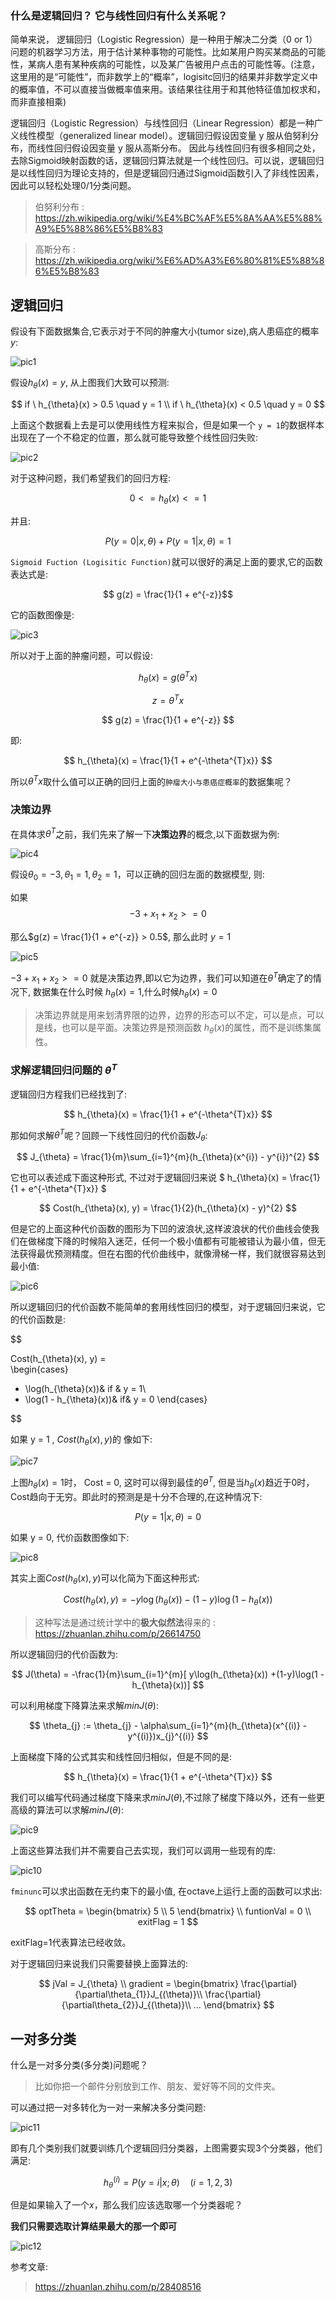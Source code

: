 
### 什么是逻辑回归？ 它与线性回归有什么关系呢？

简单来说， 逻辑回归（Logistic Regression）是一种用于解决二分类（0 or 1）问题的机器学习方法，用于估计某种事物的可能性。比如某用户购买某商品的可能性，某病人患有某种疾病的可能性，以及某广告被用户点击的可能性等。(注意，这里用的是“可能性”，而非数学上的“概率”，logisitc回归的结果并非数学定义中的概率值，不可以直接当做概率值来用。该结果往往用于和其他特征值加权求和，而非直接相乘)

逻辑回归（Logistic Regression）与线性回归（Linear Regression）都是一种广义线性模型（generalized linear model）。逻辑回归假设因变量 y 服从伯努利分布，而线性回归假设因变量 y 服从高斯分布。 因此与线性回归有很多相同之处，去除Sigmoid映射函数的话，逻辑回归算法就是一个线性回归。可以说，逻辑回归是以线性回归为理论支持的，但是逻辑回归通过Sigmoid函数引入了非线性因素，因此可以轻松处理0/1分类问题。

> 伯努利分布 : https://zh.wikipedia.org/wiki/%E4%BC%AF%E5%8A%AA%E5%88%A9%E5%88%86%E5%B8%83

> 高斯分布 : https://zh.wikipedia.org/wiki/%E6%AD%A3%E6%80%81%E5%88%86%E5%B8%83

## 逻辑回归

假设有下面数据集合,它表示对于不同的肿瘤大小(tumor size),病人患癌症的概率$y$:

![pic1](pic/pic1.png)

假设$h_{\theta}(x) = y$, 从上图我们大致可以预测:

$$
if \ h_{\theta}(x) > 0.5 \quad y = 1 \\
if \ h_{\theta}(x) < 0.5  \quad y = 0
$$

上面这个数据看上去是可以使用线性方程来拟合，但是如果一个 `y = 1`的数据样本出现在了一个不稳定的位置，那么就可能导致整个线性回归失败:

![pic2](pic/pic2.png)

对于这种问题，我们希望我们的回归方程:

$$ 0 <= h_{\theta}(x) <= 1 $$

并且:

$$ P(y=0 | x, \theta) + P(y=1 | x, \theta)  = 1$$


`Sigmoid Fuction (Logisitic Function)`就可以很好的满足上面的要求,它的函数表达式是:

$$ g(z) = \frac{1}{1 + e^{-z}}$$

它的函数图像是:

![pic3](pic/pic3.png)


所以对于上面的肿瘤问题，可以假设:

$$
h_{\theta}(x) = g(\theta^{T}x)
$$

$$
z = \theta^{T}x
$$

$$
g(z) =  \frac{1}{1 + e^{-z}}
$$

即:

$$
h_{\theta}(x) =  \frac{1}{1 + e^{-\theta^{T}x}}
$$

所以$\theta^{T}x$取什么值可以正确的回归上面的`肿瘤大小与患癌症概率`的数据集呢？

### 决策边界

在具体求$\theta^{T}$之前，我们先来了解一下**决策边界**的概念,以下面数据为例:

![pic4](pic/pic4.png)

假设$\theta_{0} = -3,\theta_{1} = 1,\theta_{2} = 1$，可以正确的回归左面的数据模型, 则:

如果
$$
 -3 + x_{1} + x_{2} >= 0
$$

那么$g(z) =  \frac{1}{1 + e^{-z}} > 0.5$, 那么此时 $y = 1$

![pic5](pic/pic5.png)

$-3 + x_{1} + x_{2} >= 0$ 就是决策边界,即以它为边界，我们可以知道在$\theta^{T}$确定了的情况下, 数据集在什么时候 $h_{\theta}(x) = 1$,什么时候$h_{\theta}(x) = 0$

>决策边界就是用来划清界限的边界，边界的形态可以不定，可以是点，可以是线，也可以是平面。决策边界是预测函数 $h_{\theta}(x)$的属性，而不是训练集属性。

### 求解逻辑回归问题的 $\theta^{T}$

逻辑回归方程我们已经找到了:

$$
h_{\theta}(x) =  \frac{1}{1 + e^{-\theta^{T}x}}
$$

那如何求解$\theta^{T}$呢？回顾一下线性回归的代价函数$J_{\theta}$:

$$
J_{\theta} = \frac{1}{m}\sum_{i=1}^{m}(h_{\theta}(x^{i}) - y^{i})^{2}
$$

它也可以表述成下面这种形式, 不过对于逻辑回归来说 $
h_{\theta}(x) =  \frac{1}{1 + e^{-\theta^{T}x}}
$

$$
Cost(h_{\theta}(x), y) = \frac{1}{2}(h_{\theta}(x) - y)^{2}
$$

但是它的上面这种代价函数的图形为下凹的波浪状,这样波浪状的代价曲线会使我们在做梯度下降的时候陷入迷茫，任何一个极小值都有可能被错认为最小值，但无法获得最优预测精度。但在右图的代价曲线中，就像滑梯一样，我们就很容易达到最小值:

![pic6](pic/pic6.png)


所以逻辑回归的代价函数不能简单的套用线性回归的模型，对于逻辑回归来说，它的代价函数是:

$$

Cost(h_{\theta}(x), y) =  
\begin{cases}
- \log(h_{\theta}(x))& if & y = 1\\
- \log(1 - h_{\theta}(x))& if& y = 0
\end{cases}

$$

如果 y = 1 , $Cost(h_{\theta}(x), y)$的 像如下:

![pic7](pic/pic7.png)

上图$h_{\theta}(x) = 1$时， Cost = 0, 这时可以得到最佳的$\theta^{T}$, 但是当$h_{\theta}(x)$趋近于0时，Cost趋向于无穷。即此时的预测是是十分不合理的,在这种情况下: 

$$P(y=1 | x, \theta)  = 0$$

如果 y = 0, 代价函数图像如下:

![pic8](pic/pic8.png)

其实上面$Cost(h_{\theta}(x), y)$可以化简为下面这种形式:

$$
Cost(h_{\theta}(x), y) = -y\log(h_{\theta}(x)) - (1-y)\log(1 - h_{\theta}(x))
$$

>这种写法是通过统计学中的**极大似然法**得来的 : https://zhuanlan.zhihu.com/p/26614750

所以逻辑回归的代价函数为:

$$
J(\theta) = -\frac{1}{m}\sum_{i=1}^{m}[ y\log(h_{\theta}(x)) +(1-y)\log(1 - h_{\theta}(x))]
$$


可以利用梯度下降算法来求解$minJ(\theta)$:

$$
 \theta_{j} := \theta_{j} - \alpha\sum_{i=1}^{m}(h_{\theta}(x^{(i)} - y^{(i)})x_{j}^{(i)}
$$

上面梯度下降的公式其实和线性回归相似，但是不同的是: 

$$
h_{\theta}(x) =  \frac{1}{1 + e^{-\theta^{T}x}}
$$

我们可以编写代码通过梯度下降来求$minJ(\theta)$,不过除了梯度下降以外，还有一些更高级的算法可以求解$minJ(\theta)$:

![pic9](pic/pic9.png)

上面这些算法我们并不需要自己去实现，我们可以调用一些现有的库:

![pic10](pic/pic10.png)

`fminunc`可以求出函数在无约束下的最小值, 在octave上运行上面的函数可以求出:

$$
optTheta = 
\begin{bmatrix}
    5 \\
    5
\end{bmatrix}
\\
funtionVal = 0
\\
exitFlag = 1 
$$

exitFlag=1代表算法已经收敛。

对于逻辑回归来说我们只需要替换上面算法的:

$$
jVal = J_{\theta} \\
gradient = 
\begin{bmatrix}
\frac{\partial}{\partial\theta_{1}}J_{(\theta)}\\
\frac{\partial}{\partial\theta_{2}}J_{(\theta)}\\
...
\end{bmatrix}
$$

## 一对多分类

什么是一对多分类(多分类)问题呢？

>比如你把一个邮件分别放到工作、朋友、爱好等不同的文件夹。

可以通过把一对多转化为一对一来解决多分类问题:

![pic11](pic/pic11.png)

即有几个类别我们就要训练几个逻辑回归分类器，上图需要实现3个分类器，他们满足:

$$
h_{\theta}^{(i)} = P(y = i|x;\theta) \quad (i=1,2,3)
$$

但是如果输入了一个$x$，那么我们应该选取哪一个分类器呢？

**我们只需要选取计算结果最大的那一个即可**

![pic12](pic/pic12.png)



参考文章:

>https://zhuanlan.zhihu.com/p/28408516